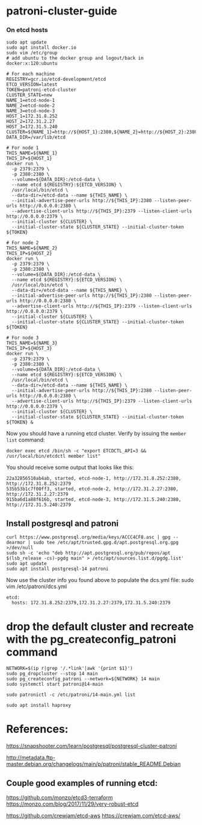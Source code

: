 # patroni-cluster-guide

### On etcd hosts
```
sudo apt update
sudo apt install docker.io
sudo vim /etc/group
# add ubuntu to the docker group and logout/back in
docker:x:120:ubuntu
```

```
# For each machine
REGISTRY=gcr.io/etcd-development/etcd
ETCD_VERSION=latest
TOKEN=patroni-etcd-cluster
CLUSTER_STATE=new
NAME_1=etcd-node-1
NAME_2=etcd-node-2
NAME_3=etcd-node-3
HOST_1=172.31.8.252
HOST_2=172.31.2.27
HOST_3=172.31.5.240
CLUSTER=${NAME_1}=http://${HOST_1}:2380,${NAME_2}=http://${HOST_2}:2380,${NAME_3}=http://${HOST_3}:2380
DATA_DIR=/var/lib/etcd

# For node 1
THIS_NAME=${NAME_1}
THIS_IP=${HOST_1}
docker run \
  -p 2379:2379 \
  -p 2380:2380 \
  --volume=${DATA_DIR}:/etcd-data \
  --name etcd ${REGISTRY}:${ETCD_VERSION} \
  /usr/local/bin/etcd \
  --data-dir=/etcd-data --name ${THIS_NAME} \
  --initial-advertise-peer-urls http://${THIS_IP}:2380 --listen-peer-urls http://0.0.0.0:2380 \
  --advertise-client-urls http://${THIS_IP}:2379 --listen-client-urls http://0.0.0.0:2379 \
  --initial-cluster ${CLUSTER} \
  --initial-cluster-state ${CLUSTER_STATE} --initial-cluster-token ${TOKEN}

# For node 2
THIS_NAME=${NAME_2}
THIS_IP=${HOST_2}
docker run \
  -p 2379:2379 \
  -p 2380:2380 \
  --volume=${DATA_DIR}:/etcd-data \
  --name etcd ${REGISTRY}:${ETCD_VERSION} \
  /usr/local/bin/etcd \
  --data-dir=/etcd-data --name ${THIS_NAME} \
  --initial-advertise-peer-urls http://${THIS_IP}:2380 --listen-peer-urls http://0.0.0.0:2380 \
  --advertise-client-urls http://${THIS_IP}:2379 --listen-client-urls http://0.0.0.0:2379 \
  --initial-cluster ${CLUSTER} \
  --initial-cluster-state ${CLUSTER_STATE} --initial-cluster-token ${TOKEN}

# For node 3
THIS_NAME=${NAME_3}
THIS_IP=${HOST_3}
docker run \
  -p 2379:2379 \
  -p 2380:2380 \
  --volume=${DATA_DIR}:/etcd-data \
  --name etcd ${REGISTRY}:${ETCD_VERSION} \
  /usr/local/bin/etcd \
  --data-dir=/etcd-data --name ${THIS_NAME} \
  --initial-advertise-peer-urls http://${THIS_IP}:2380 --listen-peer-urls http://0.0.0.0:2380 \
  --advertise-client-urls http://${THIS_IP}:2379 --listen-client-urls http://0.0.0.0:2379 \
  --initial-cluster ${CLUSTER} \
  --initial-cluster-state ${CLUSTER_STATE} --initial-cluster-token ${TOKEN} &
```

Now you should have a running etcd cluster. Verify by issuing the `member list` command:

```
docker exec etcd /bin/sh -c "export ETCDCTL_API=3 && /usr/local/bin/etcdctl member list"
```

You should receive some output that looks like this:
```
22a32856510ab4ab, started, etcd-node-1, http://172.31.8.252:2380, http://172.31.8.252:2379
535b53b1c7f00ff3, started, etcd-node-2, http://172.31.2.27:2380, http://172.31.2.27:2379
915ba6d1a88f616b, started, etcd-node-3, http://172.31.5.240:2380, http://172.31.5.240:2379
```

## Install postgresql and patroni
```
curl https://www.postgresql.org/media/keys/ACCC4CF8.asc | gpg --dearmor | sudo tee /etc/apt/trusted.gpg.d/apt.postgresql.org.gpg >/dev/null
sudo sh -c 'echo "deb http://apt.postgresql.org/pub/repos/apt $(lsb_release -cs)-pgdg main" > /etc/apt/sources.list.d/pgdg.list'
sudo apt update
sudo apt install postgresql-14 patroni
```

Now use the cluster info you found above to populate the dcs.yml file:
sudo vim /etc/patroni/dcs.yml
```
etcd:
  hosts: 172.31.8.252:2379,172.31.2.27:2379,172.31.5.240:2379
```

# drop the default cluster and recreate with the pg_createconfig_patroni command
```
NETWORK=$(ip r|grep '/.*link'|awk '{print $1}')
sudo pg_dropcluster --stop 14 main
sudo pg_createconfig_patroni --network=${NETWORK} 14 main
sudo systemctl start patroni@14-main
```

```
sudo patronictl -c /etc/patroni/14-main.yml list
```

```
sudo apt install haproxy
```

# References:

https://snapshooter.com/learn/postgresql/postgresql-cluster-patroni

http://metadata.ftp-master.debian.org/changelogs/main/p/patroni/stable_README.Debian

## Couple good examples of running etcd:
https://github.com/monzo/etcd3-terraform
https://monzo.com/blog/2017/11/29/very-robust-etcd

https://github.com/crewjam/etcd-aws
https://crewjam.com/etcd-aws/
